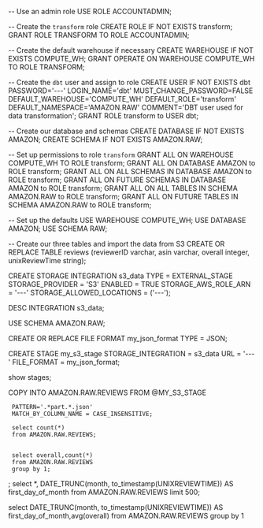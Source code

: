 
-- Use an admin role
USE ROLE ACCOUNTADMIN;

-- Create the `transform` role
CREATE ROLE IF NOT EXISTS transform;
GRANT ROLE TRANSFORM TO ROLE ACCOUNTADMIN;

-- Create the default warehouse if necessary
CREATE WAREHOUSE IF NOT EXISTS COMPUTE_WH;
GRANT OPERATE ON WAREHOUSE COMPUTE_WH TO ROLE TRANSFORM;

-- Create the `dbt` user and assign to role
CREATE USER IF NOT EXISTS dbt
  PASSWORD='---'
  LOGIN_NAME='dbt'
  MUST_CHANGE_PASSWORD=FALSE
  DEFAULT_WAREHOUSE='COMPUTE_WH'
  DEFAULT_ROLE='transform'
  DEFAULT_NAMESPACE='AMAZON.RAW'
  COMMENT='DBT user used for data transformation';
GRANT ROLE transform to USER dbt;

-- Create our database and schemas
CREATE DATABASE IF NOT EXISTS AMAZON;
CREATE SCHEMA IF NOT EXISTS AMAZON.RAW;

-- Set up permissions to role `transform`
GRANT ALL ON WAREHOUSE COMPUTE_WH TO ROLE transform; 
GRANT ALL ON DATABASE AMAZON to ROLE transform;
GRANT ALL ON ALL SCHEMAS IN DATABASE AMAZON to ROLE transform;
GRANT ALL ON FUTURE SCHEMAS IN DATABASE AMAZON to ROLE transform;
GRANT ALL ON ALL TABLES IN SCHEMA AMAZON.RAW to ROLE transform;
GRANT ALL ON FUTURE TABLES IN SCHEMA AMAZON.RAW to ROLE transform;


-- Set up the defaults
USE WAREHOUSE COMPUTE_WH;
USE DATABASE AMAZON;
USE SCHEMA RAW;

-- Create our three tables and import the data from S3
CREATE OR REPLACE TABLE reviews
                    (reviewerID varchar,
                     asin varchar,
                     overall integer,
                     unixReviewTime string);



CREATE STORAGE INTEGRATION s3_data
  TYPE = EXTERNAL_STAGE
  STORAGE_PROVIDER = 'S3'
  ENABLED = TRUE
  STORAGE_AWS_ROLE_ARN = '---'
  STORAGE_ALLOWED_LOCATIONS = ('---');

DESC INTEGRATION s3_data;

USE SCHEMA AMAZON.RAW;


CREATE OR REPLACE FILE FORMAT my_json_format
  TYPE = JSON;

CREATE STAGE my_s3_stage
  STORAGE_INTEGRATION = s3_data
  URL = '---'
  FILE_FORMAT = my_json_format;


  show stages;



COPY INTO AMAZON.RAW.REVIEWS
  FROM @MY_S3_STAGE

     PATTERN='.*part.*.json'
     MATCH_BY_COLUMN_NAME = CASE_INSENSITIVE;

     select count(*)
     from AMAZON.RAW.REVIEWS;


     select overall,count(*)
     from AMAZON.RAW.REVIEWS
     group by 1;


     





;
select *, DATE_TRUNC(month, to_timestamp(UNIXREVIEWTIME)) AS first_day_of_month
from AMAZON.RAW.REVIEWS
limit 500;

select DATE_TRUNC(month, to_timestamp(UNIXREVIEWTIME)) AS first_day_of_month,avg(overall)
from AMAZON.RAW.REVIEWS
group by 1







